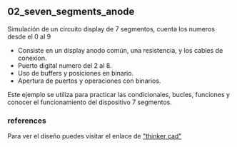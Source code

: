 ## 02_seven_segments_anode

Simulación de un circuito display de 7 segmentos, cuenta los numeros desde el 0 al 9

- Consiste en un display anodo común, una resistencia, y los cables de conexion.
- Puerto digital numero del 2 al 8.
- Uso de buffers y posiciones en binario.
- Apertura de puertos y operaciones con binarios.

Este ejemplo se utiliza para practicar las condicionales, bucles, funciones y conocer el funcionamiento del dispositivo 7 segmentos. 

### references
Para ver el diseño puedes visitar el enlace de ["thinker cad"](https://www.tinkercad.com/things/94u16iXJxPC?sharecode=wVj4O0xgI9O6ihHYAu6a7eC3fwTujOBJioVBKlRgKWU)
